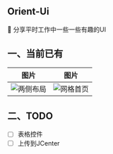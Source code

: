 ## Orient-Ui

🍉  分享平时工作中一些一些有趣的UI

## 一、当前已有

|                             图片                             |                             图片                             |
| :----------------------------------------------------------: | :----------------------------------------------------------: |
| ![两侧布局](https://github.com/mCyp/Orient-Ui/blob/master/picture/两侧布局.png) | ![网格首页](https://github.com/mCyp/Orient-Ui/blob/master/picture/网格首页.png) |

## 二、TODO

- [ ] 表格控件
- [ ] 上传到JCenter